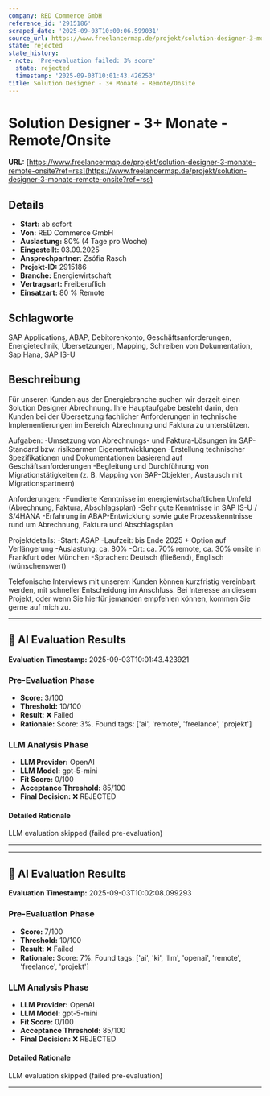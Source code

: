 ```yaml
---
company: RED Commerce GmbH
reference_id: '2915186'
scraped_date: '2025-09-03T10:00:06.599031'
source_url: https://www.freelancermap.de/projekt/solution-designer-3-monate-remote-onsite?ref=rss
state: rejected
state_history:
- note: 'Pre-evaluation failed: 3% score'
  state: rejected
  timestamp: '2025-09-03T10:01:43.426253'
title: Solution Designer - 3+ Monate - Remote/Onsite
---
```



# Solution Designer - 3+ Monate - Remote/Onsite
**URL:** [https://www.freelancermap.de/projekt/solution-designer-3-monate-remote-onsite?ref=rss](https://www.freelancermap.de/projekt/solution-designer-3-monate-remote-onsite?ref=rss)
## Details
- **Start:** ab sofort
- **Von:** RED Commerce GmbH
- **Auslastung:** 80% (4 Tage pro Woche)
- **Eingestellt:** 03.09.2025
- **Ansprechpartner:** Zsófia Rasch
- **Projekt-ID:** 2915186
- **Branche:** Energiewirtschaft
- **Vertragsart:** Freiberuflich
- **Einsatzart:** 80
                                                % Remote

## Schlagworte
SAP Applications, ABAP, Debitorenkonto, Geschäftsanforderungen, Energietechnik, Übersetzungen, Mapping, Schreiben von Dokumentation, Sap Hana, SAP IS-U

## Beschreibung
Für unseren Kunden aus der Energiebranche suchen wir derzeit einen Solution Designer Abrechnung. Ihre Hauptaufgabe besteht darin, den Kunden bei der Übersetzung fachlicher Anforderungen in technische Implementierungen im Bereich Abrechnung und Faktura zu unterstützen.

Aufgaben:
-Umsetzung von Abrechnungs- und Faktura-Lösungen im SAP-Standard bzw. risikoarmen Eigenentwicklungen
-Erstellung technischer Spezifikationen und Dokumentationen basierend auf Geschäftsanforderungen
-Begleitung und Durchführung von Migrationstätigkeiten (z. B. Mapping von SAP-Objekten, Austausch mit Migrationspartnern)

Anforderungen:
-Fundierte Kenntnisse im energiewirtschaftlichen Umfeld (Abrechnung, Faktura, Abschlagsplan)
-Sehr gute Kenntnisse in SAP IS-U / S/4HANA
-Erfahrung in ABAP-Entwicklung sowie gute Prozesskenntnisse rund um Abrechnung, Faktura und Abschlagsplan

Projektdetails:
-Start: ASAP
-Laufzeit: bis Ende 2025 + Option auf Verlängerung
-Auslastung: ca. 80%
-Ort: ca. 70% remote, ca. 30% onsite in Frankfurt oder München
-Sprachen: Deutsch (fließend), Englisch (wünschenswert)

Telefonische Interviews mit unserem Kunden können kurzfristig vereinbart werden, mit schneller Entscheidung im Anschluss.
Bei Interesse an diesem Projekt, oder wenn Sie hierfür jemanden empfehlen können, kommen Sie gerne auf mich zu.

---

## 🤖 AI Evaluation Results

**Evaluation Timestamp:** 2025-09-03T10:01:43.423921

### Pre-Evaluation Phase
- **Score:** 3/100
- **Threshold:** 10/100
- **Result:** ❌ Failed
- **Rationale:** Score: 3%. Found tags: ['ai', 'remote', 'freelance', 'projekt']

### LLM Analysis Phase
- **LLM Provider:** OpenAI
- **LLM Model:** gpt-5-mini
- **Fit Score:** 0/100
- **Acceptance Threshold:** 85/100
- **Final Decision:** ❌ REJECTED

#### Detailed Rationale
LLM evaluation skipped (failed pre-evaluation)

---


---

## 🤖 AI Evaluation Results

**Evaluation Timestamp:** 2025-09-03T10:02:08.099293

### Pre-Evaluation Phase
- **Score:** 7/100
- **Threshold:** 10/100
- **Result:** ❌ Failed
- **Rationale:** Score: 7%. Found tags: ['ai', 'ki', 'llm', 'openai', 'remote', 'freelance', 'projekt']

### LLM Analysis Phase
- **LLM Provider:** OpenAI
- **LLM Model:** gpt-5-mini
- **Fit Score:** 0/100
- **Acceptance Threshold:** 85/100
- **Final Decision:** ❌ REJECTED

#### Detailed Rationale
LLM evaluation skipped (failed pre-evaluation)

---
